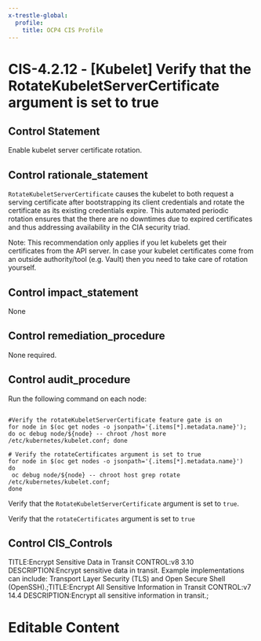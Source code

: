 ```yaml
---
x-trestle-global:
  profile:
    title: OCP4 CIS Profile
---
```


# CIS-4.2.12 - \[Kubelet\] Verify that the RotateKubeletServerCertificate argument is set to true

## Control Statement

Enable kubelet server certificate rotation.

## Control rationale_statement

`RotateKubeletServerCertificate` causes the kubelet to both request a serving certificate after bootstrapping its client credentials and rotate the certificate as its existing credentials expire. This automated periodic rotation ensures that the there are no downtimes due to expired certificates and thus addressing availability in the CIA security triad.

Note: This recommendation only applies if you let kubelets get their certificates from the API server. In case your kubelet certificates come from an outside authority/tool (e.g. Vault) then you need to take care of rotation yourself.

## Control impact_statement

None

## Control remediation_procedure

None required.

## Control audit_procedure

Run the following command on each node:

```

#Verify the rotateKubeletServerCertificate feature gate is on 
for node in $(oc get nodes -o jsonpath='{.items[*].metadata.name}'); do oc debug node/${node} -- chroot /host more /etc/kubernetes/kubelet.conf; done

# Verify the rotateCertificates argument is set to true
for node in $(oc get nodes -o jsonpath='{.items[*].metadata.name}')
do
 oc debug node/${node} -- chroot host grep rotate /etc/kubernetes/kubelet.conf;
done
```

Verify that the `RotateKubeletServerCertificate` argument is set to `true`.

Verify that the `rotateCertificates` argument is set to `true`

## Control CIS_Controls

TITLE:Encrypt Sensitive Data in Transit CONTROL:v8 3.10 DESCRIPTION:Encrypt sensitive data in transit. Example implementations can include: Transport Layer Security (TLS) and Open Secure Shell (OpenSSH).;TITLE:Encrypt All Sensitive Information in Transit CONTROL:v7 14.4 DESCRIPTION:Encrypt all sensitive information in transit.;

# Editable Content

<!-- Make additions and edits below -->
<!-- The above represents the contents of the control as received by the profile, prior to additions. -->
<!-- If the profile makes additions to the control, they will appear below. -->
<!-- The above markdown may not be edited but you may edit the content below, and/or introduce new additions to be made by the profile. -->
<!-- If there is a yaml header at the top, parameter values may be edited. Use --set-parameters to incorporate the changes during assembly. -->
<!-- The content here will then replace what is in the profile for this control, after running profile-assemble. -->
<!-- The current profile has no added parts for this control, but you may add new ones here. -->
<!-- Each addition must have a heading either of the form ## Control my_addition_name -->
<!-- or ## Part a. (where the a. refers to one of the control statement labels.) -->
<!-- "## Control" parts are new parts added after the statement part. -->
<!-- "## Part" parts are new parts added into the top-level statement part with that label. -->
<!-- Subparts may be added with nested hash levels of the form ### My Subpart Name -->
<!-- underneath the parent ## Control or ## Part being added -->
<!-- See https://ibm.github.io/compliance-trestle/tutorials/ssp_profile_catalog_authoring/ssp_profile_catalog_authoring for guidance. -->
